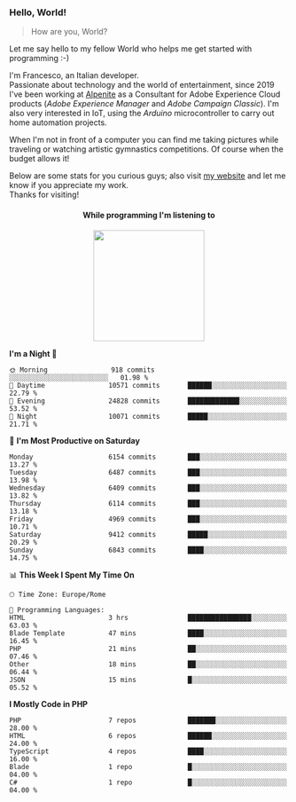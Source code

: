### Hello, World!

> How are you, World?

Let me say hello to my fellow World who helps me get started with programming :-)

I'm Francesco, an Italian developer.  
Passionate about technology and the world of entertainment, since 2019 I've been working at [Alpenite](https://www.alpenite.com) as a Consultant for Adobe Experience Cloud products (*Adobe Experience Manager* and *Adobe Campaign Classic*). I'm also very interested in IoT, using the *Arduino* microcontroller to carry out home automation projects.

When I'm not in front of a computer you can find me taking pictures while traveling or watching artistic gymnastics competitions. Of course when the budget allows it!

Below are some stats for you curious guys; also visit [my website](https://www.francescorega.eu) and let me know if you appreciate my work.  
Thanks for visiting!

<div align="center">
  <h4>While programming I'm listening to</h4>
  <a href="https://apps.francescorega.eu/now-playing/11147232609" target="_blank"><img src="https://apps.francescorega.eu/now-playing/11147232609" width="200"></a>
</div>

<!--START_SECTION:waka-->
**I'm a Night 🦉** 

```text
🌞 Morning                918 commits         ░░░░░░░░░░░░░░░░░░░░░░░░░   01.98 % 
🌆 Daytime                10571 commits       ██████░░░░░░░░░░░░░░░░░░░   22.79 % 
🌃 Evening                24828 commits       █████████████░░░░░░░░░░░░   53.52 % 
🌙 Night                  10071 commits       █████░░░░░░░░░░░░░░░░░░░░   21.71 % 
```
📅 **I'm Most Productive on Saturday** 

```text
Monday                   6154 commits        ███░░░░░░░░░░░░░░░░░░░░░░   13.27 % 
Tuesday                  6487 commits        ███░░░░░░░░░░░░░░░░░░░░░░   13.98 % 
Wednesday                6409 commits        ███░░░░░░░░░░░░░░░░░░░░░░   13.82 % 
Thursday                 6114 commits        ███░░░░░░░░░░░░░░░░░░░░░░   13.18 % 
Friday                   4969 commits        ███░░░░░░░░░░░░░░░░░░░░░░   10.71 % 
Saturday                 9412 commits        █████░░░░░░░░░░░░░░░░░░░░   20.29 % 
Sunday                   6843 commits        ████░░░░░░░░░░░░░░░░░░░░░   14.75 % 
```


📊 **This Week I Spent My Time On** 

```text
🕑︎ Time Zone: Europe/Rome

💬 Programming Languages: 
HTML                     3 hrs               ████████████████░░░░░░░░░   63.03 % 
Blade Template           47 mins             ████░░░░░░░░░░░░░░░░░░░░░   16.45 % 
PHP                      21 mins             ██░░░░░░░░░░░░░░░░░░░░░░░   07.46 % 
Other                    18 mins             ██░░░░░░░░░░░░░░░░░░░░░░░   06.44 % 
JSON                     15 mins             █░░░░░░░░░░░░░░░░░░░░░░░░   05.52 % 
```

**I Mostly Code in PHP** 

```text
PHP                      7 repos             ███████░░░░░░░░░░░░░░░░░░   28.00 % 
HTML                     6 repos             ██████░░░░░░░░░░░░░░░░░░░   24.00 % 
TypeScript               4 repos             ████░░░░░░░░░░░░░░░░░░░░░   16.00 % 
Blade                    1 repo              █░░░░░░░░░░░░░░░░░░░░░░░░   04.00 % 
C#                       1 repo              █░░░░░░░░░░░░░░░░░░░░░░░░   04.00 % 
```




<!--END_SECTION:waka-->
